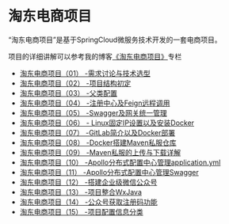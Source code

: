 # 淘东电商项目

“淘东电商项目”是基于SpringCloud微服务技术开发的一套电商项目。

项目的详细讲解可以参考我的博客[《淘东电商项目》](https://blog.csdn.net/qq_20042935/category_9444667.html)专栏

- [淘东电商项目（01） -需求讨论与技术选型](https://blog.csdn.net/qq_20042935/article/details/104114076)
- [淘东电商项目（02） -项目结构初定](https://blog.csdn.net/qq_20042935/article/details/104122766)
- [淘东电商项目（03） -父类配置](https://blog.csdn.net/qq_20042935/article/details/104128156)
- [淘东电商项目（04） -注册中心及Feign远程调用](https://blog.csdn.net/qq_20042935/article/details/104132135)
- [淘东电商项目（05） -Swagger及网关统一管理](https://blog.csdn.net/qq_20042935/article/details/104149823)
- [淘东电商项目（06） - Linux固定IP设置以及安装Docker](https://yanglinwei.blog.csdn.net/article/details/104246233)
- [淘东电商项目（07） -GitLab简介以及Docker部署](https://yanglinwei.blog.csdn.net/article/details/104248677)
- [淘东电商项目（08） -Docker搭建Maven私服仓库](https://yanglinwei.blog.csdn.net/article/details/104251876)
- [淘东电商项目（09） -Maven私服的上传与下载详解](https://yanglinwei.blog.csdn.net/article/details/104258712)
- [淘东电商项目（10） -Apollo分布式配置中心管理application.yml](https://yanglinwei.blog.csdn.net/article/details/104262790)
- [淘东电商项目（11） -Apollo分布式配置中心管理Swagger](https://yanglinwei.blog.csdn.net/article/details/104274148)
- [淘东电商项目（12） -搭建企业级微信公众号](https://yanglinwei.blog.csdn.net/article/details/104278660)
- [淘东电商项目（13） -项目整合WxJava](https://yanglinwei.blog.csdn.net/article/details/104314089)
- [淘东电商项目（14） -公众号获取注册码功能](https://yanglinwei.blog.csdn.net/article/details/104355051)
- [淘东电商项目（15） -项目配置信息分类](https://yanglinwei.blog.csdn.net/article/details/104412036)
